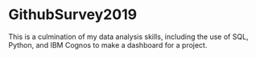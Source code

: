 # GithubSurvey2019
This is a culmination of my data analysis skills, including the use of SQL, Python, and IBM Cognos to make a dashboard for a project.
